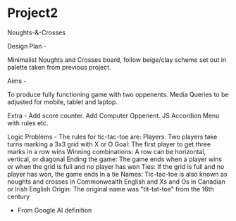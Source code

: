 # Project2
Noughts-&-Crosses

Design Plan - 

Minimalist Noughts and Crosses board, follow beige/clay scheme set out in palette taken from previous project. 

Aims - 

To produce fully functioning game with two oppenents. 
Media Queries to be adjusted for mobile, tablet and laptop.

Extra - 
Add score counter. 
Add Computer Oppenent. 
JS Accordion Menu with rules etc. 

Logic Problems - 
The rules for tic-tac-toe are: 
Players: Two players take turns marking a 3x3 grid with X or O 
Goal: The first player to get three marks in a row wins 
Winning combinations: A row can be horizontal, vertical, or diagonal 
Ending the game: The game ends when a player wins or when the grid is full and no player has won 
Ties: If the grid is full and no player has won, the game ends in a tie 
Names: Tic-tac-toe is also known as noughts and crosses in Commonwealth English and Xs and Os in Canadian or Irish English 
Origin: The original name was "tit-tat-toe" from the 16th century 
- From Google AI definition

